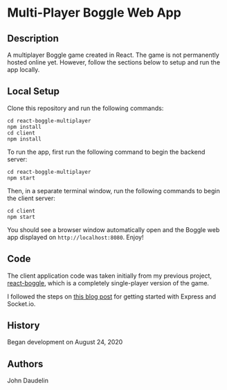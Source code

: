 # Multi-Player Boggle Web App

## Description

A multiplayer Boggle game created in React. The game is not permanently hosted online yet. However, follow the sections below to setup and run the app locally.

## Local Setup

Clone this repository and run the following commands:

    cd react-boggle-multiplayer
    npm install
    cd client
    npm install

To run the app, first run the following command to begin the backend server:

    cd react-boggle-multiplayer
    npm start

Then, in a separate terminal window, run the following commands to begin the client server:

    cd client
    npm start

You should see a browser window automatically open and the Boggle web app displayed on `http://localhost:8080`. Enjoy!

## Code

The client application code was taken initially from my previous project, [react-boggle](https://github.com/Cowboy46/react-boggle), which is a completely single-player version of the game.

I followed the steps on [this blog post](https://www.valentinog.com/blog/socket-react/#socketio-react-and-nodejs-hands-on) for getting started with Express and Socket.io.

## History

Began development on August 24, 2020

## Authors

John Daudelin
